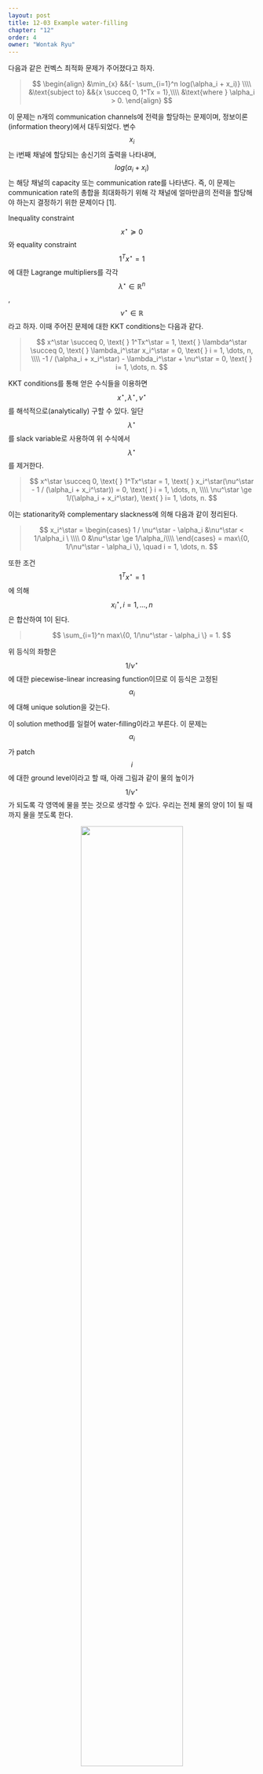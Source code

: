 ```yaml
---
layout: post
title: 12-03 Example water-filling
chapter: "12"
order: 4
owner: "Wontak Ryu"
---
```


<script type="text/x-mathjax-config">
MathJax.Hub.Config({
    displayAlign: "center"
});
</script>

다음과 같은 컨벡스 최적화 문제가 주어졌다고 하자.

>$$
>\begin{align}
>    &\min_{x} &&{- \sum_{i=1}^n log(\alpha_i + x_i)} \\\\
>    &\text{subject to} &&{x \succeq 0, 1^Tx = 1},\\\\
>&\text{where } \alpha_i > 0.
>\end{align}
>$$

이 문제는 n개의 communication channels에 전력을 할당하는 문제이며, 정보이론(information theory)에서 대두되었다. 변수 $$x_i$$는 i번째 채널에 할당되는 송신기의 출력을 나타내며, $$log(\alpha_i + x_i)$$는 해당 채널의 capacity 또는 communication rate를 나타낸다. 즉, 이 문제는 communication rate의 총합을 최대화하기 위해 각 채널에 얼마만큼의 전력을 할당해야 하는지 결정하기 위한 문제이다 [1].

Inequality constraint $$x^\star \succeq 0$$와 equality constraint $$1^Tx^\star = 1$$에 대한 Lagrange multipliers를 각각 $$\lambda^\star \in \mathbb{R}^n$$, $$\nu^\star \in \mathbb{R}$$라고 하자. 이때 주어진 문제에 대한 KKT conditions는 다음과 같다.
>$$
>x^\star \succeq 0, \text{    } 1^Tx^\star = 1, \text{    } \lambda^\star \succeq 0, \text{    } \lambda_i^\star x_i^\star = 0, \text{    } i = 1, \dots, n, \\\\
> -1 / (\alpha_i + x_i^\star) - \lambda_i^\star + \nu^\star = 0,  \text{    } i= 1, \dots, n.
> $$

KKT conditions를 통해 얻은 수식들을 이용하면 $$x^\star, \lambda^\star, \nu^\star$$를 해석적으로(analytically) 구할 수 있다. 일단 $$\lambda^\star$$를 slack variable로 사용하여 위 수식에서 $$\lambda^\star$$를 제거한다.
>$$
>x^\star \succeq 0, \text{    } 1^Tx^\star = 1, \text{    } x_i^\star(\nu^\star - 1 / (\alpha_i + x_i^\star)) = 0, \text{    } i = 1, \dots, n, \\\\
> \nu^\star \ge 1/(\alpha_i + x_i^\star),  \text{    } i= 1, \dots, n.
> $$

이는 stationarity와 complementary slackness에 의해 다음과 같이 정리된다.
> $$
> x_i^\star = 
> \begin{cases}
> 1 / \nu^\star - \alpha_i &\nu^\star < 1/\alpha_i \ \\\\
> 0 &\nu^\star \ge 1/\alpha_i\\\\
> \end{cases}
> = max\{0, 1/\nu^\star - \alpha_i \}, \quad i = 1, \dots, n.
> $$

또한 조건 $$1^T x^\star = 1$$에 의해 $$x_i^\star, i = 1, \dots, n$$은 합산하여 1이 된다.
> $$
> \sum_{i=1}^n max\{0, 1/\nu^\star - \alpha_i \} = 1.
> $$

위 등식의 좌항은 $$1/\nu^\star$$에 대한 piecewise-linear increasing function이므로 이 등식은 고정된 $$\alpha_i$$에 대해 unique solution을 갖는다.

이 solution method를 일컬어 water-filling이라고 부른다. 이 문제는 $$\alpha_i$$가 patch $$i$$에 대한 ground level이라고 할 때, 아래 그림과 같이 물의 높이가 $$1/\nu^\star$$가 되도록 각 영역에 물을 붓는 것으로 생각할 수 있다. 우리는 전체 물의 양이 1이 될 때까지 물을 붓도록 한다.

<figure class="image" style="align: center;">
<p align="center">
 <img src="https://wikidocs.net/images/page/20961/water-fill.png" alt="" width="70%" height="70%">
 <figcaption style="text-align: center;">[Fig1] Illustration of water-filling algorithm [1]</figcaption>
</p>
</figure>
